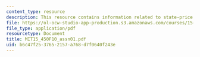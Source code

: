 ```yaml
---
content_type: resource
description: This resource contains information related to state-price densities.
file: https://ol-ocw-studio-app-production.s3.amazonaws.com/courses/15-450-analytics-of-finance-fall-2010/b6c47f2537652157a768d7f0640f243e_MIT15_450F10_assn01.pdf
file_type: application/pdf
resourcetype: Document
title: MIT15_450F10_assn01.pdf
uid: b6c47f25-3765-2157-a768-d7f0640f243e
---
```

